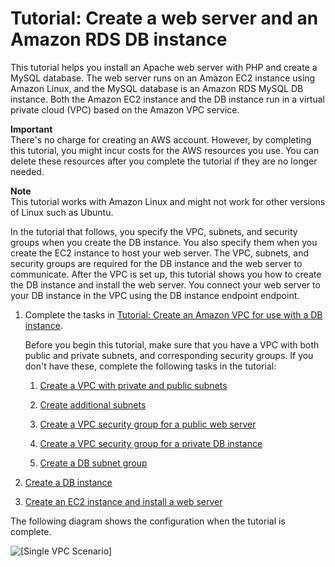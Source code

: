# Tutorial: Create a web server and an Amazon RDS DB instance<a name="TUT_WebAppWithRDS"></a>

This tutorial helps you install an Apache web server with PHP and create a MySQL database\. The web server runs on an Amazon EC2 instance using Amazon Linux, and the MySQL database is an Amazon RDS MySQL DB instance\. Both the Amazon EC2 instance and the DB instance run in a virtual private cloud \(VPC\) based on the Amazon VPC service\. 

**Important**  
There's no charge for creating an AWS account\. However, by completing this tutorial, you might incur costs for the AWS resources you use\. You can delete these resources after you complete the tutorial if they are no longer needed\.

**Note**  
This tutorial works with Amazon Linux and might not work for other versions of Linux such as Ubuntu\.

In the tutorial that follows, you specify the VPC, subnets, and security groups when you create the DB instance\. You also specify them when you create the EC2 instance to host your web server\. The VPC, subnets, and security groups are required for the DB instance and the web server to communicate\. After the VPC is set up, this tutorial shows you how to create the DB instance and install the web server\. You connect your web server to your DB instance in the VPC using the DB instance endpoint endpoint\.

1. Complete the tasks in [Tutorial: Create an Amazon VPC for use with a DB instance](CHAP_Tutorials.WebServerDB.CreateVPC.md)\.

   Before you begin this tutorial, make sure that you have a VPC with both public and private subnets, and corresponding security groups\. If you don't have these, complete the following tasks in the tutorial: 

   1. [Create a VPC with private and public subnets](CHAP_Tutorials.WebServerDB.CreateVPC.md#CHAP_Tutorials.WebServerDB.CreateVPC.VPCAndSubnets)

   1. [Create additional subnets](CHAP_Tutorials.WebServerDB.CreateVPC.md#CHAP_Tutorials.WebServerDB.CreateVPC.AdditionalSubnets)

   1. [ Create a VPC security group for a public web server](CHAP_Tutorials.WebServerDB.CreateVPC.md#CHAP_Tutorials.WebServerDB.CreateVPC.SecurityGroupEC2)

   1. [ Create a VPC security group for a private DB instance](CHAP_Tutorials.WebServerDB.CreateVPC.md#CHAP_Tutorials.WebServerDB.CreateVPC.SecurityGroupDB)

   1. [Create a DB subnet group](CHAP_Tutorials.WebServerDB.CreateVPC.md#CHAP_Tutorials.WebServerDB.CreateVPC.DBSubnetGroup)

1. [Create a DB instance](CHAP_Tutorials.WebServerDB.CreateDBInstance.md)

1. [Create an EC2 instance and install a web server](CHAP_Tutorials.WebServerDB.CreateWebServer.md)

The following diagram shows the configuration when the tutorial is complete\.

![\[Single VPC Scenario\]](http://docs.aws.amazon.com/AmazonRDS/latest/UserGuide/images/con-VPC-sec-grp.png)